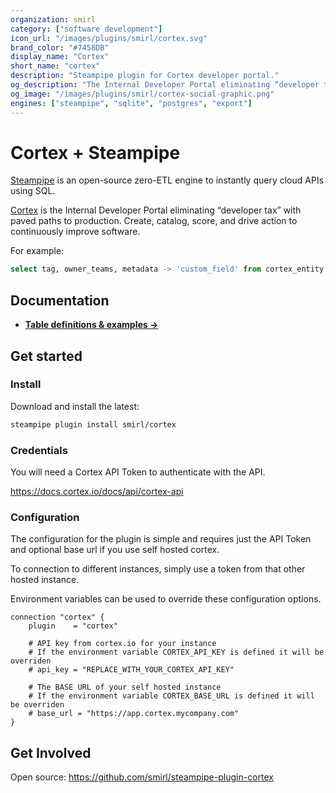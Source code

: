 ```yaml
---
organization: smirl
category: ["software development"]
icon_url: "/images/plugins/smirl/cortex.svg"
brand_color: "#7458DB"
display_name: "Cortex"
short_name: "cortex"
description: "Steampipe plugin for Cortex developer portal."
og_description: "The Internal Developer Portal eliminating “developer tax” with paved paths to production"
og_image: "/images/plugins/smirl/cortex-social-graphic.png"
engines: ["steampipe", "sqlite", "postgres", "export"]
---
```


<!-- Ensure this matches README.md -->

# Cortex + Steampipe

[Steampipe](https://steampipe.io) is an open-source zero-ETL engine to instantly
query cloud APIs using SQL.

[Cortex](https://cortex.io/) is the Internal Developer Portal eliminating
“developer tax” with paved paths to production. Create, catalog, score, and
drive action to continuously improve software.

For example:

```sql
select tag, owner_teams, metadata -> 'custom_field' from cortex_entity limit 10
```

## Documentation

- **[Table definitions & examples →](/plugins/smirl/cortex/tables)**

## Get started

### Install

Download and install the latest:

```bash
steampipe plugin install smirl/cortex
```

### Credentials

You will need a Cortex API Token to authenticate with the API.

https://docs.cortex.io/docs/api/cortex-api

### Configuration

The configuration for the plugin is simple and requires just the API Token and
optional base url if you use self hosted cortex.

To connection to different instances, simply use a token from that other hosted
instance.

Environment variables can be used to override these configuration options.

```hcl
connection "cortex" {
    plugin    = "cortex"

    # API key from cortex.io for your instance
    # If the environment variable CORTEX_API_KEY is defined it will be overriden
    # api_key = "REPLACE_WITH_YOUR_CORTEX_API_KEY"

    # The BASE URL of your self hosted instance
    # If the environment variable CORTEX_BASE_URL is defined it will be overriden
    # base_url = "https://app.cortex.mycompany.com"
}
```

## Get Involved

Open source: https://github.com/smirl/steampipe-plugin-cortex
